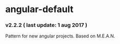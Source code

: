 # angular-default
### v2.2.2 ( last update: 1 aug 2017 )

Pattern for new angular projects.
Based on M.E.A.N.